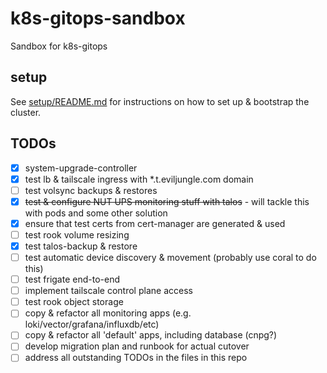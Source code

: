 # k8s-gitops-sandbox

Sandbox for k8s-gitops

## setup

See [setup/README.md](setup/README.md) for instructions on how to set up & bootstrap the cluster.

## TODOs

- [x] system-upgrade-controller
- [x] test lb & tailscale ingress with *.t.eviljungle.com domain
- [ ] test volsync backups & restores
- [x] ~~test & configure NUT UPS monitoring stuff with talos~~ - will tackle this with pods and some other solution
- [x] ensure that test certs from cert-manager are generated & used
- [ ] test rook volume resizing
- [x] test talos-backup & restore
- [ ] test automatic device discovery & movement (probably use coral to do this)
- [ ] test frigate end-to-end
- [ ] implement tailscale control plane access
- [ ] test rook object storage
- [ ] copy & refactor all monitoring apps (e.g. loki/vector/grafana/influxdb/etc)
- [ ] copy & refactor all 'default' apps, including database (cnpg?)
- [ ] develop migration plan and runbook for actual cutover
- [ ] address all outstanding TODOs in the files in this repo
